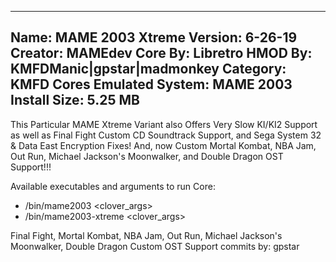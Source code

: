 -----------------------
Name: MAME 2003 Xtreme
Version: 6-26-19
Creator: MAMEdev
Core By: Libretro
HMOD By: KMFDManic|gpstar|madmonkey
Category: KMFD Cores
Emulated System: MAME 2003
Install Size: 5.25 MB
-----------------------
This Particular MAME Xtreme Variant also Offers Very Slow KI/KI2 Support as well as
Final Fight Custom CD Soundtrack Support, and Sega System 32 & Data East Encryption
Fixes!  And, now Custom Mortal Kombat, NBA Jam, Out Run, Michael Jackson's Moonwalker, 
and Double Dragon OST Support!!!

Available executables and arguments to run Core:
- /bin/mame2003 <rom> <clover_args>
- /bin/mame2003-xtreme <rom> <clover_args>

Final Fight, Mortal Kombat, NBA Jam, Out Run, Michael Jackson's Moonwalker, Double Dragon Custom OST Support commits by: gpstar

